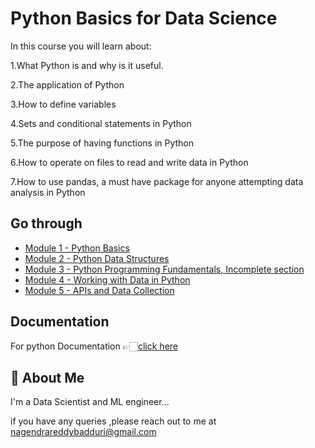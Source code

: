 
# Python Basics for Data Science

In this course you will learn about:

1.What Python is and why is it useful.

2.The application of Python

3.How to define variables

4.Sets and conditional statements in Python

5.The purpose of having functions in Python

6.How to operate on files to read and write data in Python

7.How to use pandas, a must have package for anyone attempting data analysis in Python


## Go through

 - [Module 1 - Python Basics](https://github.com/Nagendrareddy777/IBM-DATASCIENCE-PROGRAM/tree/main/Python%20Basics%20for%20Data%20Science/Module%201-%20Python%20Basics)
 - [Module 2 - Python Data Structures](https://github.com/Nagendrareddy777/IBM-DATASCIENCE-PROGRAM/tree/main/Python%20Basics%20for%20Data%20Science/Module%202%20-%20Python%20Data%20Structures)
 - [Module 3 - Python Programming Fundamentals, Incomplete section](https://github.com/Nagendrareddy777/IBM-DATASCIENCE-PROGRAM/tree/main/Python%20Basics%20for%20Data%20Science/Module%203%20-%20Python%20Programming%20Fundamentals)
 - [Module 4 - Working with Data in Python](https://github.com/Nagendrareddy777/IBM-DATASCIENCE-PROGRAM/tree/main/Python%20Basics%20for%20Data%20Science/Module%204%20-%20Working%20with%20Data%20in%20Python)
 - [Module 5 - APIs and Data Collection](https://github.com/Nagendrareddy777/IBM-DATASCIENCE-PROGRAM/tree/main/Python%20Basics%20for%20Data%20Science/Module%205%20-%20APIs%20and%20Data%20Collection)
 
## Documentation

For python Documentation 👉🏻[click here](https://docs.python.org/3/)

## 🚀 About Me
I'm a Data Scientist and ML engineer...

if you have any queries ,please reach out to me at 
nagendrareddybadduri@gmail.com
